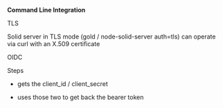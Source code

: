 **Command Line Integration**

TLS

Solid server in TLS mode \(gold / node-solid-server auth=tls\) can operate via curl with an X.509 certificate

OIDC

Steps

* gets the client\_id / client\_secret

* uses those two to get back the bearer token



